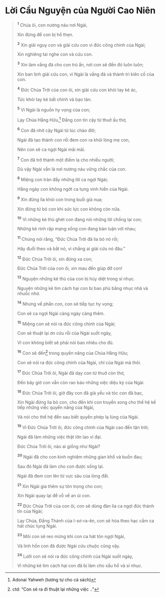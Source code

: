 # Lời Cầu Nguyện của Người Cao Niên

> <sup><b>1</b></sup> Chúa ôi, con nương náu nơi Ngài,
>
> Xin đừng để con bị hổ thẹn.
>
> <sup><b>2</b></sup> Xin giải nguy con và giải cứu con vì đức công chính của Ngài;
>
> Xin nghiêng tai nghe con và cứu con.
>
> <sup><b>3</b></sup> Xin làm vầng đá cho con trú ẩn, nơi con sẽ đến đó luôn luôn;
>
> Xin ban lịnh giải cứu con, vì Ngài là vầng đá và thành trì kiên cố của con.
>
> <sup><b>4</b></sup> Ðức Chúa Trời của con ôi, xin giải cứu con khỏi tay kẻ ác,
>
> Tức khỏi tay kẻ bất chính và bạo tàn.
>
> <sup><b>5</b></sup> Vì Ngài là nguồn hy vọng của con;
>
> Lạy Chúa Hằng Hữu,[^1-48794dc8-6034-48ca-b6d3-2cb151922734] Ðấng con tin cậy từ thuở ấu thơ,
>
> <sup><b>6</b></sup> Con đã nhờ cậy Ngài từ lúc chào đời;
>
> Ngài đã tạo thành con rồi đem con ra khỏi lòng mẹ con,
>
> Nên con sẽ ca ngợi Ngài mãi mãi.
>
> <sup><b>7</b></sup> Con đã trở thành một điềm lạ cho nhiều người;
>
> Dù vậy Ngài vẫn là nơi nương náu vững chắc của con.
>
> <sup><b>8</b></sup> Miệng con tràn đầy những lời ca ngợi Ngài;
>
> Hằng ngày con không ngớt ca tụng vinh hiển của Ngài.
>
> <sup><b>9</b></sup> Xin đừng lìa khỏi con trong buổi già nua;
>
> Xin đừng từ bỏ con khi sức lực con không còn nữa.
>
> <sup><b>10</b></sup> Vì những kẻ thù ghét con đang nói những lời chống lại con;
>
> Những kẻ rình rập mạng sống con đang bàn luận với nhau;
>
> <sup><b>11</b></sup> Chúng nói rằng, “Ðức Chúa Trời đã lìa bỏ nó rồi;
>
> Hãy đuổi theo và bắt nó, vì chẳng ai giải cứu nó đâu.”
>
> <sup><b>12</b></sup> Ðức Chúa Trời ôi, xin đừng xa con;
>
> Ðức Chúa Trời của con ôi, xin mau đến giúp đỡ con!
>
> <sup><b>13</b></sup> Nguyện những kẻ thù của con bị hủy diệt trong sỉ nhục.
>
> Nguyện những kẻ tìm cách hại con bị bao phủ bằng nhục nhã và nhuốc nhơ.
>
> <sup><b>14</b></sup> Nhưng về phần con, con sẽ tiếp tục hy vọng;
>
> Con sẽ ca ngợi Ngài càng ngày càng thêm.
>
> <sup><b>15</b></sup> Miệng con sẽ nói ra đức công chính của Ngài;
>
> Con sẽ thuật lại ơn cứu rỗi của Ngài suốt ngày,
>
> Vì con không biết sẽ phải nói bao nhiêu cho đủ.
>
> <sup><b>16</b></sup> Con sẽ đến[^2-48794dc8-6034-48ca-b6d3-2cb151922734] trong quyền năng của Chúa Hằng Hữu;
>
> Con sẽ nói ra đức công chính của Ngài, chỉ của Ngài mà thôi.
>
> <sup><b>17</b></sup> Ðức Chúa Trời ôi, Ngài đã dạy con từ thuở còn thơ,
>
> Ðến bây giờ con vẫn còn rao báo những việc diệu kỳ của Ngài.
>
> <sup><b>18</b></sup> Ðức Chúa Trời ôi, giờ đây con đã già yếu và tóc con đã bạc,
>
> Xin Ngài đừng lìa bỏ con, cho đến khi con truyền xong cho thế hệ kế tiếp những việc quyền năng của Ngài,
>
> Và nói cho thế hệ đến sau biết quyền phép lạ lùng của Ngài.
>
> <sup><b>19</b></sup> Vì Ðức Chúa Trời ôi, đức công chính của Ngài cao đến tận trời;
>
> Ngài đã làm những việc thật lớn lao vĩ đại.
>
> Ðức Chúa Trời ôi, nào ai giống như Ngài?
>
> <sup><b>20</b></sup> Ngài đã cho con kinh nghiệm những gian khổ và buồn đau;
>
> Sau đó Ngài đã làm cho con được sống lại.
>
> Ngài đã đem con lên từ vực sâu của lòng đất.
>
> <sup><b>21</b></sup> Xin Ngài gia thêm sự tôn trọng cho con;
>
> Xin Ngài quay lại để vỗ về an ủi con.
>
> <sup><b>22</b></sup> Ðức Chúa Trời của con ôi, con sẽ dùng đàn lia ca ngợi đức thành tín của Ngài;
>
> Lạy Chúa, Ðấng Thánh của I-sơ-ra-ên, con sẽ hòa theo hạc cầm ca hát chúc tụng Ngài.
>
> <sup><b>23</b></sup> Môi con sẽ reo mừng khi con ca hát tôn ngợi Ngài,
>
> Và linh hồn con đã được Ngài cứu chuộc cũng vậy.
>
> <sup><b>24</b></sup> Lưỡi con sẽ nói ra đức công chính của Ngài suốt ngày,
>
> Vì những kẻ tìm cách hại con đã bị làm cho xấu hổ và sỉ nhục.

[^1-48794dc8-6034-48ca-b6d3-2cb151922734]: Adonai Yahweh (tương tự cho cả sách)

[^2-48794dc8-6034-48ca-b6d3-2cb151922734]: ctd: “Con sẽ ra đi thuật lại những việc ..”
